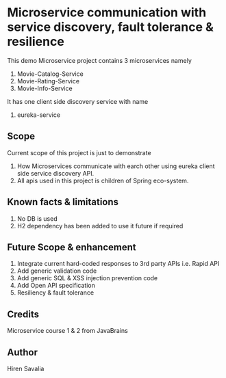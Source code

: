 # Microservice communication with service discovery, fault tolerance & resilience 
This demo Microservice project contains 3 microservices namely 
1. Movie-Catalog-Service
2. Movie-Rating-Service
3. Movie-Info-Service

It has one client side discovery service with name 
1. eureka-service

## Scope
Current scope of this project is just to demonstrate
1. How Microservices communicate with earch other using eureka client side service discovery API.
2. All apis used in this project is children of Spring eco-system.

## Known facts & limitations 
1. No DB is used
2. H2 dependency has been added to use it future if required

## Future Scope & enhancement
1. Integrate current hard-coded responses to 3rd party APIs i.e. Rapid API
2. Add generic validation code
3. Add generic SQL & XSS injection prevention code
4. Add Open API specification
5. Resiliency & fault tolerance

## Credits 
Microservice course 1 & 2 from JavaBrains

## Author
Hiren Savalia
